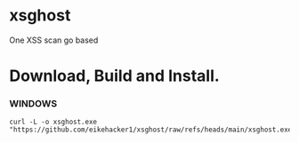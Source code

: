 # xsghost
One XSS scan go based

# Download, Build and Install.
### WINDOWS
```
curl -L -o xsghost.exe "https://github.com/eikehacker1/xsghost/raw/refs/heads/main/xsghost.exe"
```
